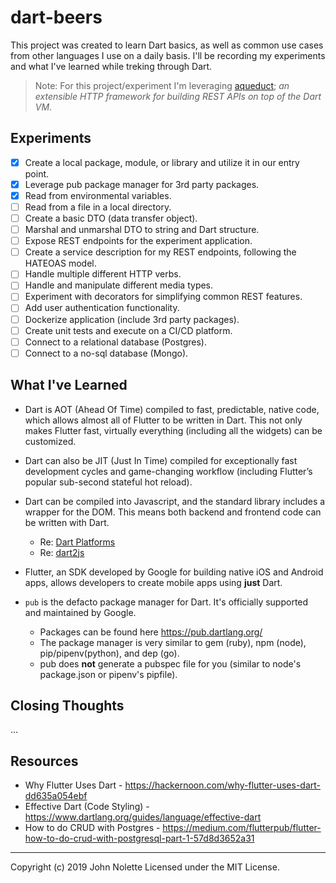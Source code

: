 # dart-beers

This project was created to learn Dart basics, as well as common use cases from other languages I use on a daily basis. I'll be recording my experiments and what I've learned while treking through Dart.

> Note: For this project/experiment I'm leveraging [aqueduct](https://aqueduct.io/); *an extensible HTTP framework for building REST APIs on top of the Dart VM*.

## Experiments

* [x] Create a local package, module, or library and utilize it in our entry point.
* [x] Leverage pub package manager for 3rd party packages.
* [x] Read from environmental variables.
* [ ] Read from a file in a local directory.
* [ ] Create a basic DTO (data transfer object).
* [ ] Marshal and unmarshal DTO to string and Dart structure.
* [ ] Expose REST endpoints for the experiment application.
* [ ] Create a service description for my REST endpoints, following the HATEOAS model.
* [ ] Handle multiple different HTTP verbs.
* [ ] Handle and manipulate different media types.
* [ ] Experiment with decorators for simplifying common REST features.
* [ ] Add user authentication functionality.
* [ ] Dockerize application (include 3rd party packages).
* [ ] Create unit tests and execute on a CI/CD platform.
* [ ] Connect to a relational database (Postgres).
* [ ] Connect to a no-sql database (Mongo).

## What I've Learned

* Dart is AOT (Ahead Of Time) compiled to fast, predictable, native code, which allows almost all of Flutter to be written in Dart. This not only makes Flutter fast, virtually everything (including all the widgets) can be customized.

* Dart can also be JIT (Just In Time) compiled for exceptionally fast development cycles and game-changing workflow (including Flutter’s popular sub-second stateful hot reload).

* Dart can be compiled into Javascript, and the standard library includes a wrapper for the DOM. This means both backend and frontend code can be written with Dart.
  * Re: [Dart Platforms](https://www.dartlang.org/guides/platforms)
  * Re: [dart2js](https://webdev.dartlang.org/tools/dart2js)

* Flutter, an SDK developed by Google for building native iOS and Android apps, allows developers to create mobile apps using **just** Dart.

* `pub` is the defacto package manager for Dart. It's officially supported and maintained by Google.
  * Packages can be found here https://pub.dartlang.org/
  * The package manager is very similar to gem (ruby), npm (node), pip/pipenv(python), and dep (go).
  * pub does **not** generate a pubspec file for you (similar to node's package.json or pipenv's pipfile).


## Closing Thoughts

...

## Resources

* Why Flutter Uses Dart - https://hackernoon.com/why-flutter-uses-dart-dd635a054ebf
* Effective Dart (Code Styling) - https://www.dartlang.org/guides/language/effective-dart
* How to do CRUD with Postgres - https://medium.com/flutterpub/flutter-how-to-do-crud-with-postgresql-part-1-57d8d3652a31

---

Copyright (c) 2019 John Nolette Licensed under the MIT License.
